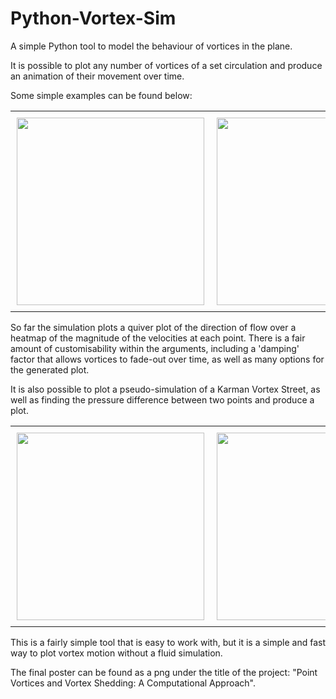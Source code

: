 # Python-Vortex-Sim
A simple Python tool to model the behaviour of vortices in the plane.

It is possible to plot any number of vortices of a set circulation and produce an animation of their movement over time.

Some simple examples can be found below:

<div id="image-table">
    <table>
	    <tr>
    	    <td style="padding:10px">
        	    <img src="https://user-images.githubusercontent.com/79726292/121782886-b0211d00-cba3-11eb-86d8-3a9b0802ce12.PNG" height="300"/>
            </td>
            <td style="padding:10px">
            	<img src="https://user-images.githubusercontent.com/79726292/121782880-a4cdf180-cba3-11eb-9f57-bad0e21ac9ea.png" height="300"/>
            </td>
        </tr>
    </table>
</div>

So far the simulation plots a quiver plot of the direction of flow over a heatmap of the magnitude of the velocities at each point. There is a fair amount of customisability within the arguments, including a 'damping' factor that allows vortices to fade-out over time, as well as many options for the generated plot.

It is also possible to plot a pseudo-simulation of a Karman Vortex Street, as well as finding the pressure difference between two points and produce a plot.

<div id="image-table">
    <table>
	    <tr>
    	    <td style="padding:10px">
        	    <img src="https://user-images.githubusercontent.com/79726292/121782895-b911ee80-cba3-11eb-8e30-a246e0ce4c21.png" height="300"/>
            </td>
            <td style="padding:10px">
            	<img src="https://user-images.githubusercontent.com/79726292/121782898-bca57580-cba3-11eb-9e88-5860222bfbb7.png" height="300"/>
            </td>
        </tr>
    </table>
</div>

This is a fairly simple tool that is easy to work with, but it is a simple and fast way to plot vortex motion without a fluid simulation.

The final poster can be found as a png under the title of the project: "Point Vortices and Vortex Shedding: A Computational Approach".
